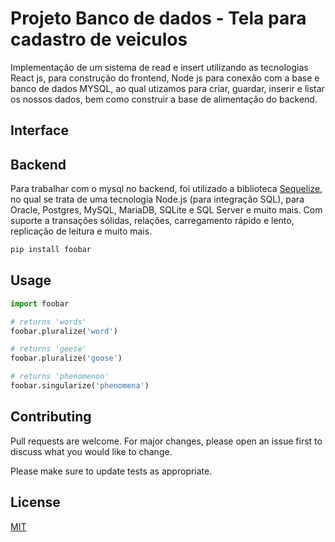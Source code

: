 # Projeto Banco de dados - Tela para cadastro de veiculos

Implementação de um sistema de read e insert utilizando as tecnologias React js, para construção do frontend, Node js para conexão com a base e banco de dados MYSQL, ao qual utizamos para criar, guardar, inserir e listar os nossos dados, bem como construir a base de alimentação do backend.

## Interface

## Backend

Para trabalhar com o mysql no backend, foi utilizado a biblioteca [Sequelize](https://sequelize.org/api/v6/identifiers), no qual se trata de uma tecnologia Node.js (para integração SQL), para Oracle, Postgres, MySQL, MariaDB, SQLite e SQL Server e muito mais. Com suporte a transações sólidas, relações, carregamento rápido e lento, replicação de leitura e muito mais.


```bash
pip install foobar
```

## Usage

```python
import foobar

# returns 'words'
foobar.pluralize('word')

# returns 'geese'
foobar.pluralize('goose')

# returns 'phenomenon'
foobar.singularize('phenomena')
```

## Contributing

Pull requests are welcome. For major changes, please open an issue first
to discuss what you would like to change.

Please make sure to update tests as appropriate.

## License

[MIT](https://choosealicense.com/licenses/mit/)
